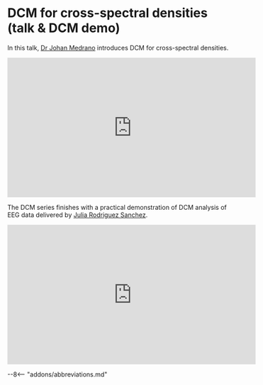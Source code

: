 # DCM for cross-spectral densities (talk & DCM demo)

In this talk, [Dr Johan Medrano](https://profiles.ucl.ac.uk/91185-johan-medrano) introduces DCM for cross-spectral densities.

<iframe width="560" height="315" src="https://www.youtube.com/embed/ZbeZmxERRho?si=rxKc0MKKASBc8VZB" title="YouTube video player" frameborder="0" allow="accelerometer; autoplay; clipboard-write; encrypted-media; gyroscope; picture-in-picture; web-share" referrerpolicy="strict-origin-when-cross-origin" allowfullscreen></iframe>

The DCM series finishes with a practical demonstration of DCM analysis of EEG data delivered by [Julia Rodriguez Sanchez](https://profiles.ucl.ac.uk/79115-julia-rodriguez-sanchez/about).

<iframe width="560" height="315" src="https://www.youtube.com/embed/oocLux1lBMI?si=-l90Z0CvFur_4eUk" title="YouTube video player" frameborder="0" allow="accelerometer; autoplay; clipboard-write; encrypted-media; gyroscope; picture-in-picture; web-share" referrerpolicy="strict-origin-when-cross-origin" allowfullscreen></iframe>

--8<-- "addons/abbreviations.md"